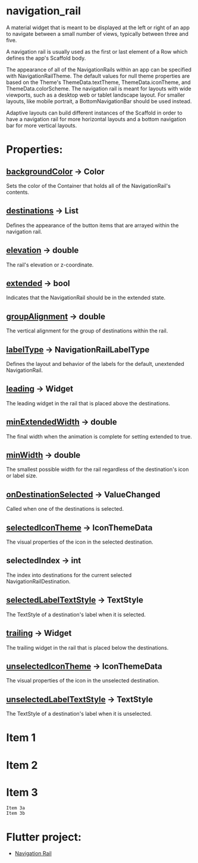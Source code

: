 # navigation_rail

A material widget that is meant to be displayed at the left or right of an app to navigate between a small number of views, typically between three and five.

A navigation rail is usually used as the first or last element of a Row which defines the app's Scaffold body.

The appearance of all of the NavigationRails within an app can be specified with NavigationRailTheme. The default values for null theme properties are based on the Theme's ThemeData.textTheme, ThemeData.iconTheme, and ThemeData.colorScheme. The navigation rail is meant for layouts with wide viewports, such as a desktop web or tablet landscape layout. For smaller layouts, like mobile portrait, a BottomNavigationBar should be used instead.

Adaptive layouts can build different instances of the Scaffold in order to have a navigation rail for more horizontal layouts and a bottom navigation bar for more vertical layouts.

# Properties:

## [backgroundColor](https://api.flutter.dev/flutter/material/NavigationRail/backgroundColor.html) → Color
Sets the color of the Container that holds all of the NavigationRail's contents.

## [destinations](https://api.flutter.dev/flutter/material/NavigationRail/destinations.html) → List<NavigationRailDestination>
Defines the appearance of the button items that are arrayed within the navigation rail.

## [elevation](https://api.flutter.dev/flutter/material/NavigationRail/elevation.html) → double
The rail's elevation or z-coordinate.

## [extended](https://api.flutter.dev/flutter/material/NavigationRail/extended.html) → bool
Indicates that the NavigationRail should be in the extended state.

## [groupAlignment](https://api.flutter.dev/flutter/material/NavigationRail/groupAlignment.html) → double
The vertical alignment for the group of destinations within the rail.

## [labelType](https://api.flutter.dev/flutter/material/NavigationRail/labelType.html) → NavigationRailLabelType
Defines the layout and behavior of the labels for the default, unextended NavigationRail.

## [leading](https://api.flutter.dev/flutter/material/NavigationRail/leading.html) → Widget
The leading widget in the rail that is placed above the destinations.

## [minExtendedWidth](https://api.flutter.dev/flutter/material/NavigationRail/minExtendedWidth.html) → double
The final width when the animation is complete for setting extended to true.

## [minWidth](https://api.flutter.dev/flutter/material/NavigationRail/minWidth.html) → double
The smallest possible width for the rail regardless of the destination's icon or label size.

## [onDestinationSelected](https://api.flutter.dev/flutter/material/NavigationRail/onDestinationSelected.html) → ValueChanged<int>
Called when one of the destinations is selected.

## [selectedIconTheme](https://api.flutter.dev/flutter/material/NavigationRail/selectedIconTheme.html) → IconThemeData
The visual properties of the icon in the selected destination.

## selectedIndex → int
The index into destinations for the current selected NavigationRailDestination.

## [selectedLabelTextStyle](https://api.flutter.dev/flutter/material/NavigationRail/selectedLabelTextStyle.html) → TextStyle
The TextStyle of a destination's label when it is selected.

## [trailing](https://api.flutter.dev/flutter/material/NavigationRail/trailing.html) → Widget
The trailing widget in the rail that is placed below the destinations.

## [unselectedIconTheme](https://api.flutter.dev/flutter/material/NavigationRail/unselectedIconTheme.html) → IconThemeData
The visual properties of the icon in the unselected destination.

## [unselectedLabelTextStyle](https://api.flutter.dev/flutter/material/NavigationRail/unselectedLabelTextStyle.html) → TextStyle
The TextStyle of a destination's label when it is unselected.

# Item 1
# Item 2
# Item 3
    Item 3a
    Item 3b
  
# Flutter project:

- [Navigation Rail](https://api.flutter.dev/flutter/material/NavigationRail-class.html)
